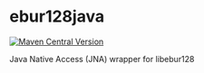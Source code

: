 # ebur128java
[![Maven Central Version](https://img.shields.io/maven-central/v/io.github.llm96/ebur128java)](https://central.sonatype.com/artifact/io.github.llm96/ebur128java)

Java Native Access (JNA) wrapper for libebur128